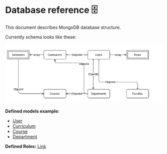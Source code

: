 # Database reference 🗄️

This document describes MongoDB database structure.

Currently schema looks like these:

![schema](img/schema.png)

**Defined models example:**

- [User](./Documents/Users.md)
- [Curriculum](./Documents/Curriculums.md)
- [Course](./Documents/Courses.md)
- [Department](./Documents/Department.md)

**Defined Roles:** [Link](./01_Roles.md)
